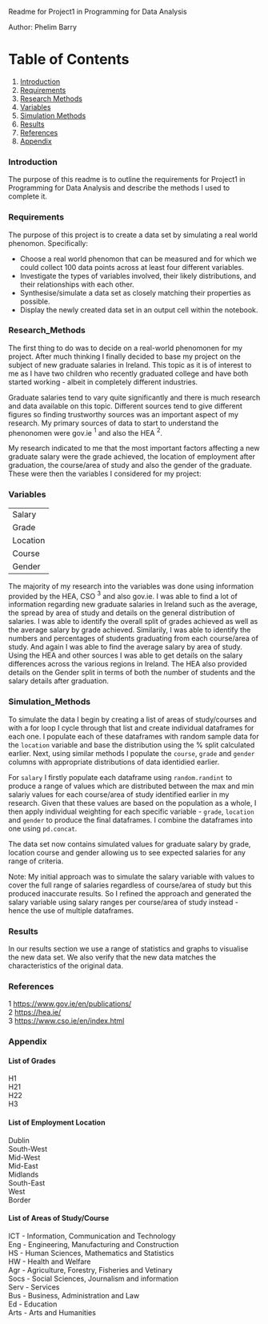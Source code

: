 Readme for Project1 in Programming for Data Analysis

Author: Phelim Barry

# Table of Contents

1. [Introduction](#Introduction)
2. [Requirements](#Requirements)
3. [Research Methods](#Research_Methods)
4. [Variables](#Variables)
5. [Simulation Methods](#Simulation_Methods)
6. [Results](#Results)
7. [References](#References)
8. [Appendix](#Appendix)


### Introduction
The purpose of this readme is to outline the requirements for Project1 in Programming for Data Analysis and describe the methods I used to complete it.

### Requirements
The purpose of this project is to create a data set by simulating a real world phenomon. Specifically:   
* Choose a real world phenomon that can be measured and for which we could collect 100 data points across at least four different variables.
* Investigate the types of variables involved, their likely distributions, and their relationships with each other.
* Synthesise/simulate a data set as closely matching their properties as possible.
* Display the newly created data set in an output cell within the notebook.


### Research_Methods
The first thing to do was to decide on a real-world phenomonen for my project. After much thinking I finally decided to base my project on the subject of new graduate salaries in Ireland. This topic as it is of interest to me as I have two children who recently graduated college and have both started working - albeit in completely different industries.

Graduate salaries tend to vary quite significantly and there is much research and data available on this topic. Different sources tend to give different figures so finding trustworthy sources was an important aspect of my research. My primary sources of data to start to understand the phenonomen were gov.ie $^1$ and also the HEA $^2$. 

My research indicated to me that the most important factors affecting a new graduate salary were the grade achieved, the location of employment after graduation, the course/area of study and also the gender of the graduate. These were then the variables I considered for my project:

### Variables

|   |
| --- |
| Salary |
| Grade |
| Location |
| Course |
| Gender |

The majority of my research into the variables was done using information provided by the HEA, CSO $^3$ and also gov.ie. I was able to find a lot of information regarding new graduate salaries in Ireland such as the average, the spread by area of study and details on the general distribution of salaries. I was able to identify the overall split of grades achieved as well as the average salary by grade achieved. Similarily, I was able to identify the numbers and percentages of students graduating from each course/area of study. And again I was able to find the average salary by area of study. Using the HEA and other sources I was able to get details on the salary differences across the various regions in Ireland. The HEA also provided details on the Gender split in terms of both the number of students and the salary details after graduation.

### Simulation_Methods
To simulate the data I begin by creating a list of areas of study/courses and with a for loop I cycle through that list and create individual dataframes for each one. I populate each of these dataframes with random sample data for the ```location``` variable and base the distribution using the % split calculated earlier. Next, using similar methods I populate the ```course```, ```grade``` and ```gender``` columns with appropriate distributions of data identidied earlier.   

For ```salary``` I firstly populate each dataframe using ```random.randint``` to produce a range of values which are distributed between the max and min salariy values for each course/area of study  identified earlier in my research. Given that these values are based on the population as a whole, I then apply individual weighting for each specific variable - ```grade```, ```location``` and ```gender``` to produce the final dataframes. I combine the dataframes into one using ```pd.concat```.

The data set now contains simulated values for graduate salary by grade, location course and gender allowing us to see expected salaries for any range of criteria.

Note: My initial approach was to simulate the salary variable with values to cover the full range of salaries regardless of course/area of study but this produced inaccurate results. So I refined the approach and generated the salary variable using salary ranges per course/area of study instead - hence the use of multiple dataframes.

### Results
In our results section we use a range of statistics and graphs to visualise the new data set. We also verify that the new data matches the characteristics of the original data.

### References
$1$ https://www.gov.ie/en/publications/   
$2$ https://hea.ie/   
$3$ https://www.cso.ie/en/index.html

### Appendix

#### List of Grades
H1   
H21   
H22   
H3   

#### List of Employment Location
Dublin     
South-West   
Mid-West   
Mid-East   
Midlands   
South-East   
West   
Border   

#### List of Areas of Study/Course
ICT - Information, Communication and Technology   
Eng - Engineering, Manufacturing and Construction   
HS - Human Sciences, Mathematics and Statistics   
HW - Health and Welfare   
Agr - Agriculture, Forestry, Fisheries and Vetinary   
Socs - Social Sciences, Journalism and information   
Serv - Services   
Bus - Business, Administration and Law   
Ed - Education   
Arts - Arts and Humanities

